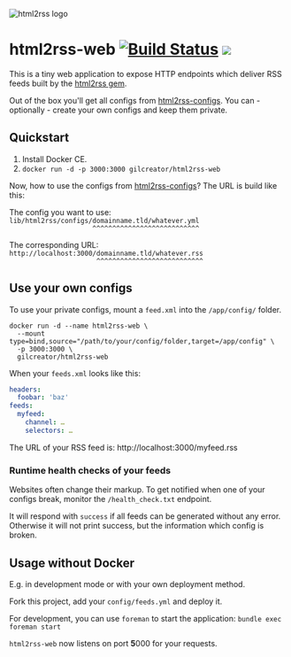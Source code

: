 ![html2rss logo](https://github.com/gildesmarais/html2rss/raw/master/support/logo.png)

# html2rss-web [![Build Status](https://travis-ci.com/gildesmarais/html2rss-web.svg?branch=master)](https://travis-ci.com/gildesmarais/html2rss-web) [![](https://images.microbadger.com/badges/version/gilcreator/html2rss-web.svg)](https://hub.docker.com/r/gilcreator/html2rss-web)

This is a tiny web application to expose HTTP endpoints which deliver RSS feeds
built by the [html2rss gem](https://github.com/gildesmarais/html2rss).

Out of the box you'll get all configs from [html2rss-configs](https://github.com/gildesmarais/html2rss-configs).
You can - optionally - create your own configs and keep them private.

## Quickstart

1. Install Docker CE.
2. `docker run -d -p 3000:3000 gilcreator/html2rss-web`

Now, how to use the configs from [html2rss-configs](https://github.com/gildesmarais/html2rss-configs)? The URL is build like this:

The config you want to use:  
`lib/html2rss/configs/domainname.tld/whatever.yml`  
`                     ^^^^^^^^^^^^^^^^^^^^^^^^^^^`

The corresponding URL:  
`http://localhost:3000/domainname.tld/whatever.rss`  
`                      ^^^^^^^^^^^^^^^^^^^^^^^^^^^`

## Use your own configs

To use your private configs, mount a `feed.xml` into the `/app/config/` folder.

```
docker run -d --name html2rss-web \
  --mount type=bind,source="/path/to/your/config/folder,target=/app/config" \
  -p 3000:3000 \
  gilcreator/html2rss-web
```

When your `feeds.xml` looks like this:

```yml
headers:
  foobar: 'baz'
feeds:
  myfeed:
    channel: …
    selectors: …
```

The URL of your RSS feed is: http://localhost:3000/myfeed.rss

### Runtime health checks of your feeds

Websites often change their markup. To get notified when one of your configs
break, monitor the `/health_check.txt` endpoint.

It will respond with `success` if all feeds can be generated without any error.
Otherwise it will not print success, but the information which config is broken.

## Usage without Docker

E.g. in development mode or with your own deployment method.

Fork this project, add your `config/feeds.yml` and deploy it.

For development, you can use `foreman` to start the application:
`bundle exec foreman start`

`html2rss-web` now listens on port **5**000 for your requests.
